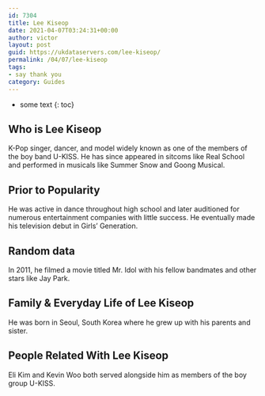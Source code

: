 ```yaml
---
id: 7304
title: Lee Kiseop
date: 2021-04-07T03:24:31+00:00
author: victor
layout: post
guid: https://ukdataservers.com/lee-kiseop/
permalink: /04/07/lee-kiseop
tags:
- say thank you
category: Guides
---
```


* some text
{: toc}


## Who is Lee Kiseop



K-Pop singer, dancer, and model widely known as one of the members of the boy band U-KISS. He has since appeared in sitcoms like Real School and performed in musicals like Summer Snow and Goong Musical.

                
                
                
## Prior to Popularity



He was active in dance throughout high school and later auditioned for numerous entertainment companies with little success. He eventually made his television debut in Girls&#8217; Generation.

                
                
                
## Random data



In 2011, he filmed a movie titled Mr. Idol with his fellow bandmates and other stars like Jay Park.

                
                
                
## Family & Everyday Life of Lee Kiseop



He was born in Seoul, South Korea where he grew up with his parents and sister.

                
                
                
## People Related With Lee Kiseop



Eli Kim and Kevin Woo both served alongside him as members of the boy group U-KISS.

                
              
            
          
          
          